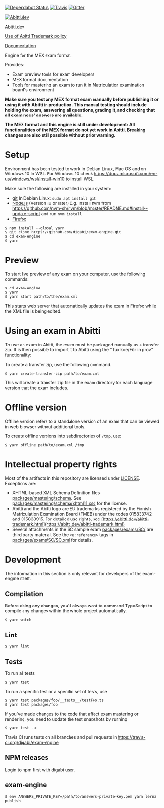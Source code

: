 [![Dependabot Status](https://api.dependabot.com/badges/status?host=github&repo=digabi/exam-engine&identifier=223358056)](https://dependabot.com)
[![Travis](https://travis-ci.org/digabi/exam-engine.svg?branch=master)](https://travis-ci.org/digabi/exam-engine)
[![Gitter](https://badges.gitter.im/abitti-dev/exam-engine.svg)](https://gitter.im/abitti-dev/exam-engine?utm_source=badge&utm_medium=badge&utm_campaign=pr-badge)

[![Abitti.dev](https://abitti.dev/images/abittidev_logo.svg)](https://abitti.dev/)

[Abitti.dev](https://abitti.dev)

[Use of Abitti Trademark policy](https://abitti.dev/abitti-trademark.html)

[Documentation](https://digabi.github.io/exam-engine/MexDocumentation/)

Engine for the MEX exam format.

Provides:

- Exam preview tools for exam developers
- MEX format documentation
- Tools for mastering an exam to run it in Matriculation examination board's environment

**Make sure you test any MEX format exam manually before publishing it or using it with Abitti in
production. This manual testing should include holding the exam, answering all questions, grading
it, and checking that all examinees' answers are available.**

**The MEX format and this engine is still under development: All functionalities of the MEX format
do not yet work in Abitti. Breaking changes are also still possible without prior warning.**

# Setup

Environment has been tested to work in Debian Linux, Mac OS and on Windows 10 in WSL. For Windows 10 check https://docs.microsoft.com/en-us/windows/wsl/install-win10 to install WSL.

Make sure the following are installed in your system:

- [git](https://git-scm.com/)
  In Debian Linux: `sudo apt install git`
- [Node.js](https://nodejs.org/en/) (Version 10 or later)
  E.g. install nvm from https://github.com/nvm-sh/nvm/blob/master/README.md#install--update-script and run `nvm install`
- [Firefox](https://www.mozilla.org/en-US/firefox/new/)

```
$ npm install --global yarn
$ git clone https://github.com/digabi/exam-engine.git
$ cd exam-engine
$ yarn
```

# Preview

To start live preview of any exam on your computer, use the following commands:

```
$ cd exam-engine
$ yarn
$ yarn start path/to/the/exam.xml
```

This starts web server that automatically updates the exam in Firefox while
the XML file is being edited.

# Using an exam in Abitti

To use an exam in Abitti, the exam must be packaged manually as a transfer zip. It is then possible
to import it to Abitti using the "Tuo koe/För in prov" functionality:

To create a transfer zip, use the following command.

```
$ yarn create-transfer-zip path/to/exam.xml
```

This will create a transfer zip file in the exam directory for each language
version that the exam includes.

# Offline version

Offline version refers to a standalone version of an exam that can be viewed in web browser without
additional tools.

To create offline versions into subdirectories of `/tmp`, use:

```
$ yarn offline path/to/exam.xml /tmp
```

# Intellectual property rights

Most of the artifacts in this repository are licensed under [LICENSE](LICENSE). Exceptions are:

- XHTML-based XML Schema Definition files [packages/mastering/schema](packages/mastering/schema).
  See [packages/mastering/schema/xhtml11.xsd](packages/mastering/schema/xhtml11.xsd) for the license.
- Abitti and the Abitti logo are EU trademarks registered by the Finnish Matriculation Examination
  Board (FMEB) under the codes 015833742 and 015838915.
  For detailed use rights, see [https://abitti.dev/abitti-trademark.html](https://abitti.dev/abitti-trademark.html)
- Several attachments in the SC sample exam [packages/exams/SC/](packages/exams/SC/) are third party material. See
  the `<e:reference>` tags in [packages/exams/SC/SC.xml](packages/exams/SC/SC.xml) for details.

# Development

The information in this section is only relevant for developers of the exam-engine itself.

## Compilation

Before doing any changes, you'll always want to command TypeScript to compile
any changes within the whole project automatically.

```
$ yarn watch
```

## Lint

```
$ yarn lint
```

## Tests

To run all tests

```
$ yarn test
```

To run a specific test or a specific set of tests, use

```
$ yarn test packages/foo/__tests__/testFoo.ts
$ yarn test packages/foo
```

If you've made changes to the code that affect exam mastering or rendering,
you need to update the test snapshots by running

```
$ yarn test -u
```

Travis CI runs tests on all branches and pull requests in https://travis-ci.org/digabi/exam-engine

## NPM releases

Login to npm first with digabi user.

## exam-engine

```
$ env ANSWERS_PRIVATE_KEY=/path/to/answers-private-key.pem yarn lerna publish
```
